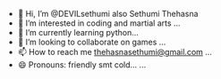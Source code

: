 - 👋 Hi, I’m @DEVILsethumi also Sethumi Thehasna
- 👀 I’m interested in coding and martial arts ...
- 🌱 I’m currently learning python...
- 💞️ I’m looking to collaborate on games ...
- 📫 How to reach me thehasnasethumi@gmail.com ...
- 😄 Pronouns: friendly smt cold...
   ...

<!---
DEVILsethumi/DEVILsethumi is a ✨ special ✨ repository because its `README.md` (this file) appears on your GitHub profile.
You can click the Preview link to take a look at your changes.
--->
